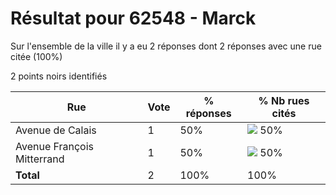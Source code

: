 # Résultat pour 62548 - Marck

Sur l'ensemble de la ville il y a eu 2 réponses dont 2 réponses avec une rue citée (100%)

2 points noirs identifiés

| Rue | Vote | % réponses | % Nb rues cités|
|-----|------|------------|----------------|
| Avenue de Calais | 1 | 50% | <img src="../../img/bar_50.gif" />&nbsp;50%|
| Avenue François Mitterrand | 1 | 50% | <img src="../../img/bar_50.gif" />&nbsp;50%|
| **Total** | 2 | 100% | 100%|
